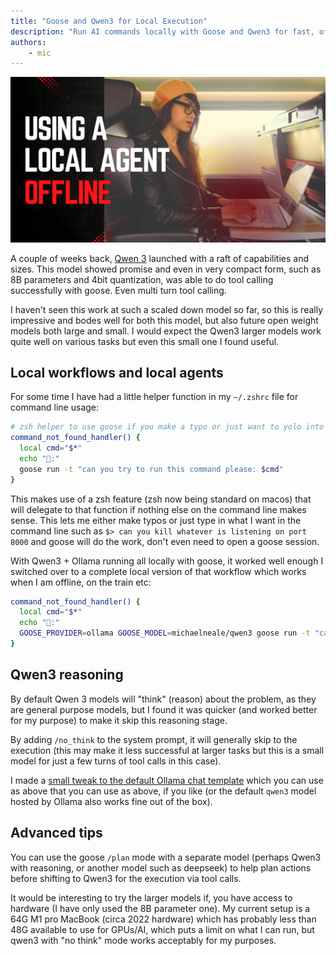 ```yaml
---
title: "Goose and Qwen3 for Local Execution"
description: "Run AI commands locally with Goose and Qwen3 for fast, offline tool execution"
authors: 
    - mic
---
```


![local AI agent](goose-qwen-local.png)


A couple of weeks back, [Qwen 3](https://qwenlm.github.io/blog/qwen3/) launched with a raft of capabilities and sizes. This model showed promise and even in very compact form, such as 8B parameters and 4bit quantization, was able to do tool calling successfully with goose. Even multi turn tool calling. 

I haven't seen this work at such a scaled down model so far, so this is really impressive and bodes well for both this model, but also future open weight models both large and small.  I would expect the Qwen3 larger models work quite well on various tasks but even this small one I found useful.

<!-- truncate -->

## Local workflows and local agents

For some time I have had a little helper function in my `~/.zshrc` file for command line usage: 

```zsh
# zsh helper to use goose if you make a typo or just want to yolo into the shell
command_not_found_handler() {
  local cmd="$*"
  echo "🪿:"
  goose run -t "can you try to run this command please: $cmd"
}
```

This makes use of a zsh feature (zsh now being standard on macos) that will delegate to that function if nothing else on the command line makes sense. 
This lets me either make typos or just type in what I want in the command line such as `$> can you kill whatever is listening on port 8000` and goose will do the work, don't even need to open a goose session.

With Qwen3 + Ollama running all locally with goose, it worked well enough I switched over to a complete local version of that workflow which works when I am offline, on the train etc:

```zsh
command_not_found_handler() {
  local cmd="$*"
  echo "🪿:"
  GOOSE_PROVIDER=ollama GOOSE_MODEL=michaelneale/qwen3 goose run -t "can you try to run this command please: $cmd"
}
```



## Qwen3 reasoning


By default Qwen 3 models will "think" (reason) about the problem, as they are general purpose models, but I found it was quicker (and worked better for my purpose) to make it skip this reasoning stage.

By adding `/no_think` to the system prompt, it will generally skip to the execution (this may make it less successful at larger tasks but this is a small model for just a few turns of tool calls in this case). 

I made a [small tweak to the default Ollama chat template](https://ollama.com/michaelneale/qwen3) which you can use as above that you can use as above, if you like (or the default `qwen3` model hosted by Ollama also works fine out of the box).

## Advanced tips

You can use the goose `/plan` mode with a separate model (perhaps Qwen3 with reasoning, or another model such as deepseek) to help plan actions before shifting to Qwen3 for the execution via tool calls. 

It would be interesting to try the larger models if, you have access to hardware (I have only used the 8B parameter one). My current setup is a 64G M1 pro MacBook (circa 2022 hardware) which has probably less than 48G available to use for GPUs/AI, which puts a limit on what I can run, but qwen3 with "no think" mode works acceptably for my purposes.

<head>
  <meta property="og:title" content="Goose and Qwen3 for Local Execution" />
  <meta property="og:type" content="article" />
  <meta property="og:url" content="https://block.github.io/goose/blog/2025/05/12/local-goose-qwen3" />
  <meta property="og:description" content="Run AI commands locally with Goose and Qwen3 for fast, offline tool execution" />
  <meta property="og:image" content="https://block.github.io/goose/assets/images/goose-qwen-local-62d07cd240ff65cb99a6ef41a2c851a5.png" />

  <meta name="twitter:card" content="summary_large_image" />
  <meta property="twitter:domain" content="block.github.io/goose" />
  <meta name="twitter:title" content="Goose and Qwen3 for Local Execution" />
  <meta name="twitter:description" content="Run AI commands locally with Goose and Qwen3 for fast, offline tool execution" />
  <meta name="twitter:image" content="https://block.github.io/goose/assets/images/goose-qwen-local-62d07cd240ff65cb99a6ef41a2c851a5.png" />
</head>


